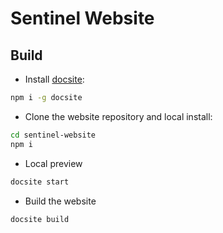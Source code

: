# Sentinel Website

## Build

- Install [docsite](https://github.com/txd-team/docsite): 

```bash
npm i -g docsite
```

- Clone the website repository and local install:

```bash
cd sentinel-website
npm i
```

- Local preview

```bash
docsite start
```

- Build the website

```bash
docsite build
```